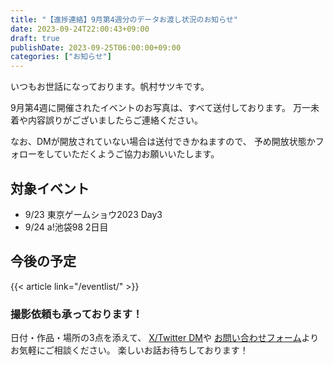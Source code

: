 ```yaml
---
title: "【進捗連絡】9月第4週分のデータお渡し状況のお知らせ"
date: 2023-09-24T22:00:43+09:00
draft: true
publishDate: 2023-09-25T06:00:00+09:00
categories: ["お知らせ"]
---
```


いつもお世話になっております。帆村サツキです。

9月第4週に開催されたイベントのお写真は、すべて送付しております。
万一未着や内容誤りがございましたらご連絡ください。

なお、DMが開放されていない場合は送付できかねますので、
予め開放状態かフォローをしていただくようご協力お願いいたします。

## 対象イベント

* 9/23 東京ゲームショウ2023 Day3
* 9/24 a!池袋98 2日目

## 今後の予定

{{< article link="/eventlist/" >}}

### 撮影依頼も承っております！

日付・作品・場所の3点を添えて、 
[X/Twitter DM](https://twitter.com/98tml)や
[お問い合わせフォーム](https://t98.info/contact/)よりお気軽にご相談ください。
楽しいお話お待ちしております！